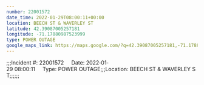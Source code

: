 ```yaml
---
number: 22001572
date_time: 2022-01-29T08:00:11+00:00
location: BEECH ST & WAVERLEY ST
latitude: 42.39087005257181
longitude: -71.17880987523999
type: POWER OUTAGE
google_maps_link: https://maps.google.com/?q=42.39087005257181,-71.17880987523999
---
```


;;;Incident #: 22001572     Date: 2022‐01‐29 08:00:11     Type: POWER OUTAGE;;;Location: BEECH ST & WAVERLEY ST;;;;;;
